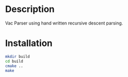 # Description
Vac Parser using hand written recursive descent parsing.

# Installation
```sh
mkdir build
cd build
cmake ..
make
```
